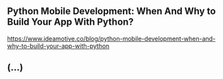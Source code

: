 ## Python Mobile Development: When And Why to Build Your App With Python?
https://www.ideamotive.co/blog/python-mobile-development-when-and-why-to-build-your-app-with-python

## (...)
